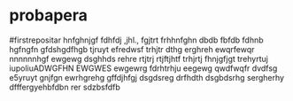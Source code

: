 # probapera
#firstrepositar
hnfghnjgf
fdhfdj
,jhl.,
fgjtrt
frhhnfghn
dbdb
fbfdb
fdhnb
hgfngfn
gfdshgdfhgb
tjruyt
efredwsf
trhjtr
dthg
erghreh
ewqrfewqr
nnnnnnhgf
ewgewg
dsghhds
rehre
rtjtrj
rtjftjhtf
trhjrtj
fhnjgfjgt
trehyrtuj
iupoliuADWGFHN
EWGWES
ewgewrg
fdrhtrhju
eegewg
qwdfwqfr
dvdfsg
e5yruyt
gnjfgn
ewrhgrehg
gffdjhfgj
dsgdsreg
drfhdth
dsgbdsrhg
sergherhy
dfffergyehbfdbn
rer
sdzbsfdfb
